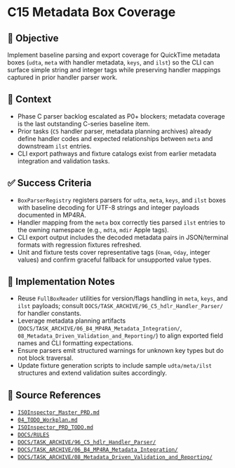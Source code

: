 # C15 Metadata Box Coverage

## 🎯 Objective

Implement baseline parsing and export coverage for QuickTime metadata boxes (`udta`, `meta` with handler metadata, `keys`, and `ilst`) so the CLI can surface simple string and integer tags while preserving handler mappings captured in prior handler parser work.

## 🧩 Context

- Phase C parser backlog escalated as P0+ blockers; metadata coverage is the last outstanding C-series baseline item.
- Prior tasks (`C5` handler parser, metadata planning archives) already define handler codes and expected relationships between `meta` and downstream `ilst` entries.
- CLI export pathways and fixture catalogs exist from earlier metadata integration and validation tasks.

## ✅ Success Criteria

- `BoxParserRegistry` registers parsers for `udta`, `meta`, `keys`, and `ilst` boxes with baseline decoding for UTF-8 strings and integer payloads documented in MP4RA.
- Handler mapping from the `meta` box correctly ties parsed `ilst` entries to the owning namespace (e.g., `mdta`, `mdir` Apple tags).
- CLI export output includes the decoded metadata pairs in JSON/terminal formats with regression fixtures refreshed.
- Unit and fixture tests cover representative tags (`©nam`, `©day`, integer values) and confirm graceful fallback for unsupported value types.

## 🔧 Implementation Notes

- Reuse `FullBoxReader` utilities for version/flags handling in `meta`, `keys`, and `ilst` payloads; consult `DOCS/TASK_ARCHIVE/96_C5_hdlr_Handler_Parser/` for handler constants.
- Leverage metadata planning artifacts (`DOCS/TASK_ARCHIVE/06_B4_MP4RA_Metadata_Integration/`, `08_Metadata_Driven_Validation_and_Reporting/`) to align exported field names and CLI formatting expectations.
- Ensure parsers emit structured warnings for unknown key types but do not block traversal.
- Update fixture generation scripts to include sample `udta/meta/ilst` structures and extend validation suites accordingly.

## 🧠 Source References

- [`ISOInspector_Master_PRD.md`](../AI/ISOViewer/ISOInspector_PRD_Full/ISOInspector_Master_PRD.md)
- [`04_TODO_Workplan.md`](../AI/ISOInspector_Execution_Guide/04_TODO_Workplan.md)
- [`ISOInspector_PRD_TODO.md`](../AI/ISOViewer/ISOInspector_PRD_TODO.md)
- [`DOCS/RULES`](../RULES)
- [`DOCS/TASK_ARCHIVE/96_C5_hdlr_Handler_Parser/`](../TASK_ARCHIVE/96_C5_hdlr_Handler_Parser/)
- [`DOCS/TASK_ARCHIVE/06_B4_MP4RA_Metadata_Integration/`](../TASK_ARCHIVE/06_B4_MP4RA_Metadata_Integration/)
- [`DOCS/TASK_ARCHIVE/08_Metadata_Driven_Validation_and_Reporting/`](../TASK_ARCHIVE/08_Metadata_Driven_Validation_and_Reporting/)
